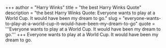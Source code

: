+++
author = "Harry Winks"
title = "the best Harry Winks Quote"
description = "the best Harry Winks Quote: Everyone wants to play at a World Cup. It would have been my dream to go."
slug = "everyone-wants-to-play-at-a-world-cup-it-would-have-been-my-dream-to-go"
quote = '''Everyone wants to play at a World Cup. It would have been my dream to go.'''
+++
Everyone wants to play at a World Cup. It would have been my dream to go.
